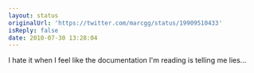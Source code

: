 ```yaml
---
layout: status
originalUrl: 'https://twitter.com/marcgg/status/19909510433'
isReply: false
date: 2010-07-30 13:28:04
---
```


I hate it when I feel like the documentation I'm reading is telling me lies...
